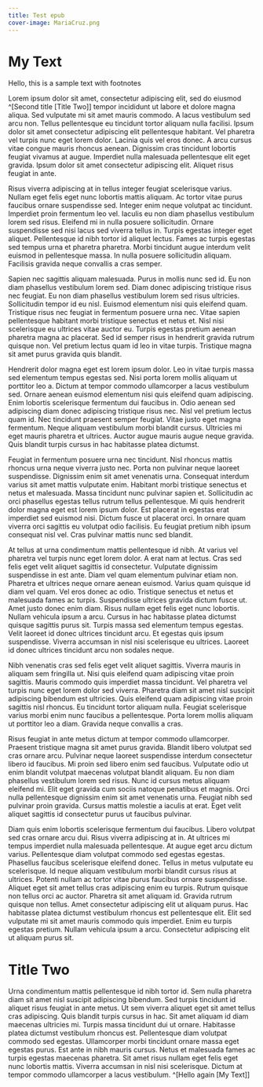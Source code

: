 ```yaml
---
title: Test epub
cover-image: MariaCruz.png
---
```

# My Text
Hello, this is a sample text with footnotes 

Lorem ipsum dolor sit amet, consectetur adipiscing elit, sed do eiusmod ^[Second title [Title Two]] tempor incididunt ut labore et dolore magna aliqua. Sed vulputate mi sit amet mauris commodo. A lacus vestibulum sed arcu non. Tellus pellentesque eu tincidunt tortor aliquam nulla facilisi. Ipsum dolor sit amet consectetur adipiscing elit pellentesque habitant. Vel pharetra vel turpis nunc eget lorem dolor. Lacinia quis vel eros donec. A arcu cursus vitae congue mauris rhoncus aenean. Dignissim cras tincidunt lobortis feugiat vivamus at augue. Imperdiet nulla malesuada pellentesque elit eget gravida. Ipsum dolor sit amet consectetur adipiscing elit. Aliquet risus feugiat in ante.

Risus viverra adipiscing at in tellus integer feugiat scelerisque varius. Nullam eget felis eget nunc lobortis mattis aliquam. Ac tortor vitae purus faucibus ornare suspendisse sed. Integer enim neque volutpat ac tincidunt. Imperdiet proin fermentum leo vel. Iaculis eu non diam phasellus vestibulum lorem sed risus. Eleifend mi in nulla posuere sollicitudin. Ornare suspendisse sed nisi lacus sed viverra tellus in. Turpis egestas integer eget aliquet. Pellentesque id nibh tortor id aliquet lectus. Fames ac turpis egestas sed tempus urna et pharetra pharetra. Morbi tincidunt augue interdum velit euismod in pellentesque massa. In nulla posuere sollicitudin aliquam. Facilisis gravida neque convallis a cras semper.

Sapien nec sagittis aliquam malesuada. Purus in mollis nunc sed id. Eu non diam phasellus vestibulum lorem sed. Diam donec adipiscing tristique risus nec feugiat. Eu non diam phasellus vestibulum lorem sed risus ultricies. Sollicitudin tempor id eu nisl. Euismod elementum nisi quis eleifend quam. Tristique risus nec feugiat in fermentum posuere urna nec. Vitae sapien pellentesque habitant morbi tristique senectus et netus et. Nisl nisi scelerisque eu ultrices vitae auctor eu. Turpis egestas pretium aenean pharetra magna ac placerat. Sed id semper risus in hendrerit gravida rutrum quisque non. Vel pretium lectus quam id leo in vitae turpis. Tristique magna sit amet purus gravida quis blandit.

Hendrerit dolor magna eget est lorem ipsum dolor. Leo in vitae turpis massa sed elementum tempus egestas sed. Nisi porta lorem mollis aliquam ut porttitor leo a. Dictum at tempor commodo ullamcorper a lacus vestibulum sed. Ornare aenean euismod elementum nisi quis eleifend quam adipiscing. Enim lobortis scelerisque fermentum dui faucibus in. Odio aenean sed adipiscing diam donec adipiscing tristique risus nec. Nisl vel pretium lectus quam id. Nec tincidunt praesent semper feugiat. Vitae justo eget magna fermentum. Neque aliquam vestibulum morbi blandit cursus. Ultricies mi eget mauris pharetra et ultrices. Auctor augue mauris augue neque gravida. Quis blandit turpis cursus in hac habitasse platea dictumst.

Feugiat in fermentum posuere urna nec tincidunt. Nisl rhoncus mattis rhoncus urna neque viverra justo nec. Porta non pulvinar neque laoreet suspendisse. Dignissim enim sit amet venenatis urna. Consequat interdum varius sit amet mattis vulputate enim. Habitant morbi tristique senectus et netus et malesuada. Massa tincidunt nunc pulvinar sapien et. Sollicitudin ac orci phasellus egestas tellus rutrum tellus pellentesque. Mi quis hendrerit dolor magna eget est lorem ipsum dolor. Est placerat in egestas erat imperdiet sed euismod nisi. Dictum fusce ut placerat orci. In ornare quam viverra orci sagittis eu volutpat odio facilisis. Eu feugiat pretium nibh ipsum consequat nisl vel. Cras pulvinar mattis nunc sed blandit.

At tellus at urna condimentum mattis pellentesque id nibh. At varius vel pharetra vel turpis nunc eget lorem dolor. A erat nam at lectus. Cras sed felis eget velit aliquet sagittis id consectetur. Vulputate dignissim suspendisse in est ante. Diam vel quam elementum pulvinar etiam non. Pharetra et ultrices neque ornare aenean euismod. Varius quam quisque id diam vel quam. Vel eros donec ac odio. Tristique senectus et netus et malesuada fames ac turpis. Suspendisse ultrices gravida dictum fusce ut. Amet justo donec enim diam. Risus nullam eget felis eget nunc lobortis. Nullam vehicula ipsum a arcu. Cursus in hac habitasse platea dictumst quisque sagittis purus sit. Turpis massa sed elementum tempus egestas. Velit laoreet id donec ultrices tincidunt arcu. Et egestas quis ipsum suspendisse. Viverra accumsan in nisl nisi scelerisque eu ultrices. Laoreet id donec ultrices tincidunt arcu non sodales neque.

Nibh venenatis cras sed felis eget velit aliquet sagittis. Viverra mauris in aliquam sem fringilla ut. Nisi quis eleifend quam adipiscing vitae proin sagittis. Mauris commodo quis imperdiet massa tincidunt. Vel pharetra vel turpis nunc eget lorem dolor sed viverra. Pharetra diam sit amet nisl suscipit adipiscing bibendum est ultricies. Quis eleifend quam adipiscing vitae proin sagittis nisl rhoncus. Eu tincidunt tortor aliquam nulla. Feugiat scelerisque varius morbi enim nunc faucibus a pellentesque. Porta lorem mollis aliquam ut porttitor leo a diam. Gravida neque convallis a cras.

Risus feugiat in ante metus dictum at tempor commodo ullamcorper. Praesent tristique magna sit amet purus gravida. Blandit libero volutpat sed cras ornare arcu. Pulvinar neque laoreet suspendisse interdum consectetur libero id faucibus. Mi proin sed libero enim sed faucibus. Vulputate odio ut enim blandit volutpat maecenas volutpat blandit aliquam. Eu non diam phasellus vestibulum lorem sed risus. Nunc id cursus metus aliquam eleifend mi. Elit eget gravida cum sociis natoque penatibus et magnis. Orci nulla pellentesque dignissim enim sit amet venenatis urna. Feugiat nibh sed pulvinar proin gravida. Cursus mattis molestie a iaculis at erat. Eget velit aliquet sagittis id consectetur purus ut faucibus pulvinar.

Diam quis enim lobortis scelerisque fermentum dui faucibus. Libero volutpat sed cras ornare arcu dui. Risus viverra adipiscing at in. At ultrices mi tempus imperdiet nulla malesuada pellentesque. At augue eget arcu dictum varius. Pellentesque diam volutpat commodo sed egestas egestas. Phasellus faucibus scelerisque eleifend donec. Tellus in metus vulputate eu scelerisque. Id neque aliquam vestibulum morbi blandit cursus risus at ultrices. Potenti nullam ac tortor vitae purus faucibus ornare suspendisse. Aliquet eget sit amet tellus cras adipiscing enim eu turpis. Rutrum quisque non tellus orci ac auctor. Pharetra sit amet aliquam id. Gravida rutrum quisque non tellus. Amet consectetur adipiscing elit ut aliquam purus. Hac habitasse platea dictumst vestibulum rhoncus est pellentesque elit. Elit sed vulputate mi sit amet mauris commodo quis imperdiet. Enim eu turpis egestas pretium. Nullam vehicula ipsum a arcu. Consectetur adipiscing elit ut aliquam purus sit.

# Title Two
Urna condimentum mattis pellentesque id nibh tortor id. Sem nulla pharetra diam sit amet nisl suscipit adipiscing bibendum. Sed turpis tincidunt id aliquet risus feugiat in ante metus. Ut sem viverra aliquet eget sit amet tellus cras adipiscing. Quis blandit turpis cursus in hac. Sit amet aliquam id diam maecenas ultricies mi. Turpis massa tincidunt dui ut ornare. Habitasse platea dictumst vestibulum rhoncus est. Pellentesque diam volutpat commodo sed egestas. Ullamcorper morbi tincidunt ornare massa eget egestas purus. Est ante in nibh mauris cursus. Netus et malesuada fames ac turpis egestas maecenas pharetra. Sit amet risus nullam eget felis eget nunc lobortis mattis. Viverra accumsan in nisl nisi scelerisque. Dictum at tempor commodo ullamcorper a lacus vestibulum. ^[Hello again [My Text]]